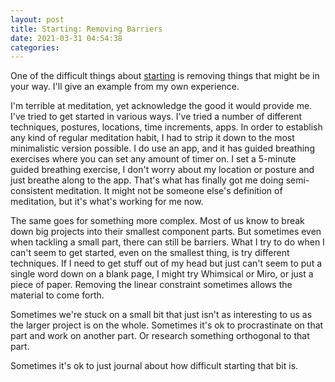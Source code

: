 ```yaml
---
layout: post
title: Starting: Removing Barriers
date: 2021-03-31 04:54:38
categories:
---
```


One of the difficult things about [starting](https://adagia.org/post/900) is removing things that might be in your way. I'll give an example from my own experience.

I'm terrible at meditation, yet acknowledge the good it would provide me. I've tried to get started in various ways. I've tried a number of different techniques, postures, locations, time increments, apps. In order to establish any kind of regular meditation habit, I had to strip it down to the most minimalistic version possible. I do use an app, and it has guided breathing exercises where you can set any amount of timer on. I set a 5-minute guided breathing exercise, I don't worry about my location or posture and just breathe along to the app. That's what has finally got me doing semi-consistent meditation. It might not be someone else's definition of meditation, but it's what's working for me now.

The same goes for something more complex. Most of us know to break down big projects into their smallest component parts. But sometimes even when tackling a small part, there can still be barriers. What I try to do when I can't seem to get started, even on the smallest thing, is try different techniques. If I need to get stuff out of my head but just can't seem to put a single word down on a blank page, I might try Whimsical or Miro, or just a piece of paper. Removing the linear constraint sometimes allows the material to come forth.

Sometimes we're stuck on a small bit that just isn't as interesting to us as the larger project is on the whole. Sometimes it's ok to procrastinate on that part and work on another part. Or research something orthogonal to that part.&nbsp;

Sometimes it's ok to just journal about how difficult starting that bit is.
